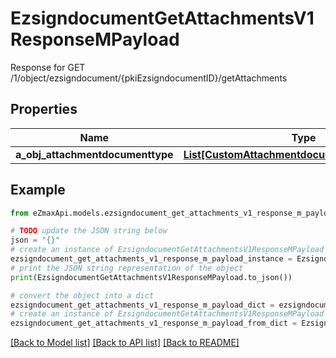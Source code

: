 # EzsigndocumentGetAttachmentsV1ResponseMPayload

Response for GET /1/object/ezsigndocument/{pkiEzsigndocumentID}/getAttachments

## Properties

Name | Type | Description | Notes
------------ | ------------- | ------------- | -------------
**a_obj_attachmentdocumenttype** | [**List[CustomAttachmentdocumenttypeResponse]**](CustomAttachmentdocumenttypeResponse.md) |  | 

## Example

```python
from eZmaxApi.models.ezsigndocument_get_attachments_v1_response_m_payload import EzsigndocumentGetAttachmentsV1ResponseMPayload

# TODO update the JSON string below
json = "{}"
# create an instance of EzsigndocumentGetAttachmentsV1ResponseMPayload from a JSON string
ezsigndocument_get_attachments_v1_response_m_payload_instance = EzsigndocumentGetAttachmentsV1ResponseMPayload.from_json(json)
# print the JSON string representation of the object
print(EzsigndocumentGetAttachmentsV1ResponseMPayload.to_json())

# convert the object into a dict
ezsigndocument_get_attachments_v1_response_m_payload_dict = ezsigndocument_get_attachments_v1_response_m_payload_instance.to_dict()
# create an instance of EzsigndocumentGetAttachmentsV1ResponseMPayload from a dict
ezsigndocument_get_attachments_v1_response_m_payload_from_dict = EzsigndocumentGetAttachmentsV1ResponseMPayload.from_dict(ezsigndocument_get_attachments_v1_response_m_payload_dict)
```
[[Back to Model list]](../README.md#documentation-for-models) [[Back to API list]](../README.md#documentation-for-api-endpoints) [[Back to README]](../README.md)


